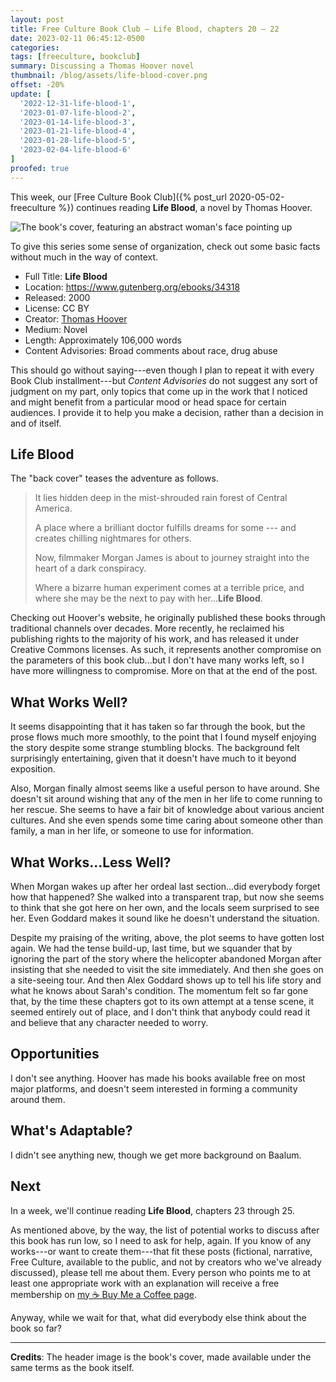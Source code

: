 ```yaml
---
layout: post
title: Free Culture Book Club — Life Blood, chapters 20 – 22
date: 2023-02-11 06:45:12-0500
categories:
tags: [freeculture, bookclub]
summary: Discussing a Thomas Hoover novel
thumbnail: /blog/assets/life-blood-cover.png
offset: -20%
update: [
  '2022-12-31-life-blood-1',
  '2023-01-07-life-blood-2',
  '2023-01-14-life-blood-3',
  '2023-01-21-life-blood-4',
  '2023-01-28-life-blood-5',
  '2023-02-04-life-blood-6'
]
proofed: true
---
```


This week, our [Free Culture Book Club]({% post_url 2020-05-02-freeculture %}) continues reading **Life Blood**, a novel by Thomas Hoover.

![The book's cover, featuring an abstract woman's face pointing up](/blog/assets/life-blood-cover.png "Out of the...something or other.")

To give this series some sense of organization, check out some basic facts without much in the way of context.

 * Full Title:  **Life Blood**
 * Location:  <https://www.gutenberg.org/ebooks/34318>
 * Released:  2000
 * License:  CC BY
 * Creator:  [Thomas Hoover](https://www.thomashoover.info/index.htm)
 * Medium:  Novel
 * Length:  Approximately 106,000 words
 * Content Advisories:  Broad comments about race, drug abuse

This should go without saying---even though I plan to repeat it with every Book Club installment---but *Content Advisories* do not suggest any sort of judgment on my part, only topics that come up in the work that I noticed and might benefit from a particular mood or head space for certain audiences.  I provide it to help you make a decision, rather than a decision in and of itself.

## Life Blood

The "back cover" teases the adventure as follows.

 > It lies hidden deep in the mist-shrouded rain forest of Central America.
 >
 > A place where a brilliant doctor fulfills dreams for some --- and creates chilling nightmares for others.
 >
 > Now, filmmaker Morgan James is about to journey straight into the heart of a dark conspiracy.
 >
 > Where a bizarre human experiment comes at a terrible price, and where she may be the next to pay with her...**Life Blood**.

Checking out Hoover's website, he originally published these books through traditional channels over decades.  More recently, he reclaimed his publishing rights to the majority of his work, and has released it under Creative Commons licenses.  As such, it represents another compromise on the parameters of this book club...but I don't have many works left, so I have more willingness to compromise.  More on that at the end of the post.

## What Works Well?

It seems disappointing that it has taken so far through the book, but the prose flows much more smoothly, to the point that I found myself enjoying the story despite some strange stumbling blocks.  The background felt surprisingly entertaining, given that it doesn't have much to it beyond exposition.

Also, Morgan finally almost seems like a useful person to have around.  She doesn't sit around wishing that any of the men in her life to come running to her rescue.  She seems to have a fair bit of knowledge about various ancient cultures.  And she even spends some time caring about someone other than family, a man in her life, or someone to use for information.

## What Works...Less Well?

When Morgan wakes up after her ordeal last section...did everybody forget how that happened?  She walked into a transparent trap, but now she seems to think that she got here on her own, and the locals seem surprised to see her.  Even Goddard makes it sound like he doesn't understand the situation.

Despite my praising of the writing, above, the plot seems to have gotten lost again.  We had the tense build-up, last time, but we squander that by ignoring the part of the story where the helicopter abandoned Morgan after insisting that she needed to visit the site immediately.  And then she goes on a site-seeing tour.  And then Alex Goddard shows up to tell his life story and what he knows about Sarah's condition.  The momentum felt so far gone that, by the time these chapters got to its own attempt at a tense scene, it seemed entirely out of place, and I don't think that anybody could read it and believe that any character needed to worry.

## Opportunities

I don't see anything.  Hoover has made his books available free on most major platforms, and doesn't seem interested in forming a community around them.

## What's Adaptable?

I didn't see anything new, though we get more background on Baalum.

## Next

In a week, we'll continue reading **Life Blood**, chapters 23 through 25.

As mentioned above, by the way, the list of potential works to discuss after this book has run low, so I need to ask for help, again.  If you know of any works---or want to create them---that fit these posts (fictional, narrative, Free Culture, available to the public, and not by creators who we've already discussed), please tell me about them.  Every person who points me to at least one appropriate work with an explanation will receive a free membership on [my ☕ Buy Me a Coffee page](https://buymeacoffee.com/jcolag).

Anyway, while we wait for that, what did everybody else think about the book so far?

* * *

**Credits**:  The header image is the book's cover, made available under the same terms as the book itself.
